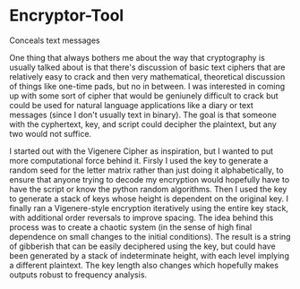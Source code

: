 # Encryptor-Tool
Conceals text messages

One thing that always bothers me about the way that cryptography is usually talked about is that there's discussion of basic text ciphers that are relatively easy to crack and then very mathematical, theoretical discussion of things like one-time pads, but no in between. I was interested in coming up with some sort of cipher that would be geniunely difficult to crack but could be used for natural language applications like a diary or text messages (since I don't usually text in binary). The goal is that someone with the cyphertext, key, and script could decipher the plaintext, but any two would not suffice.

I started out with the Vigenere Cipher as inspiration, but I wanted to put more computational force behind it. Firsly I used the key to generate a random seed for the letter matrix rather than just doing it alphabetically, to ensure that anyone trying to decode my encryption would hopefully have to have the script or know the python random algorithms. Then I used the key to generate a stack of keys whose height is dependent on the original key. I finally ran a Vigenere-style encryption iteratively using the entire key stack, with additional order reversals to improve spacing. The idea behind this process was to create a chaotic system (in the sense of high final dependence on small changes to the initial conditions). The result is a string of gibberish that can be easily deciphered using the key, but could have been generated by a stack of indeterminate height, with each level implying a different plaintext. The key length also changes which hopefully makes outputs robust to frequency analysis.

